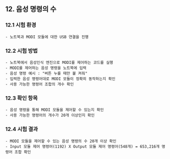 ## 12. 음성 명령의 수


### 12.1 시험 환경
    - 노트북과 MODI 모듈에 대한 USB 연결을 진행


### 12.2 시험 방법
    - 노트북에서 음성인식 엔진으로 MODI를 제어하는 코드를 실행
    - MODI를 제어하는 음성 명령을 노트북에 입력
    - 음성 명령 예시 : "버튼 누를 때만 불 켜줘"
    - 입력한 음성 명령어대로 MODI 모듈이 정확히 동작하는지 확인
    - 사용 가능한 명령어 조합의 개수 확인


### 12.3 확인 항목
    - 음성 명령을 통해 MODI 모듈을 제어할 수 있는지 확인
    - 사용 가능한 명령어의 개수가 20개 이상인지 확인


### 12.4 시험 결과
    - MODI 모듈을 제어할 수 있는 음성 명령의 수 20개 이상 확인
    - Input 모듈 제어 명령어(1192) X Output 모듈 제어 명령어(548개) = 653,216개 명령어 조합 확인